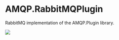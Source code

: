 # AMQP.RabbitMQPlugin
RabbitMQ implementation of the AMQP.Plugin library.

<a href="https://www.nuget.org/packages/nevsnirG.AMQP.RabbitMQPlugin/">
  <img src="https://img.shields.io/badge/nuget-v1.0.0-green" />
</a>